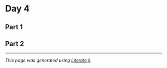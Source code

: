 # Day 4

## Part 1

## Part 2

---

*This page was generated using [Literate.jl](https://github.com/fredrikekre/Literate.jl).*

